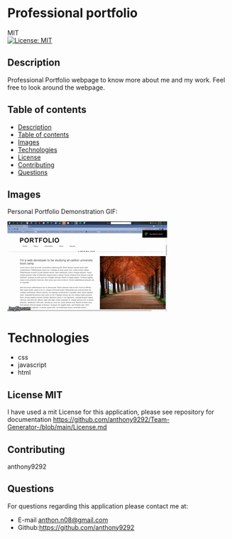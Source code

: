 # Professional portfolio 
MIT<br>[![License: MIT](https://img.shields.io/badge/License-MIT-yellow.svg)](https://opensource.org/licenses/MIT)

## Description
Professional Portfolio webpage to know more about me and my work. Feel free to look around the webpage. 
  ## Table of contents
  - [Description](#description)
  - [Table of contents](#table-of-contents)
  - [Images](#image)
  - [Technologies](#technologies)
  - [License](#license)
  - [Contributing](#contributing)
  - [Questions](#questions)
## Images 
Personal Portfolio Demonstration GIF: 

![Sample of Portfolio](profile.gif)

# Technologies 
- css
- javascript 
- html 

## License MIT
I have used a mit License for this application, please see repository for documentation <https://github.com/anthony9292/Team-Generator-/blob/main/License.md>

## Contributing
   anthony9292

## Questions
For questions regarding this application please contact me at:
- E-mail anthon.n08@gmail.com 
- Github:<https://github.com/anthony9292>

    
